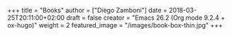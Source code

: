 +++
title = "Books"
author = ["Diego Zamboni"]
date = 2018-03-25T20:11:00+02:00
draft = false
creator = "Emacs 26.2 (Org mode 9.2.4 + ox-hugo)"
weight = 2
featured_image = "/images/book-box-thin.jpg"
+++
